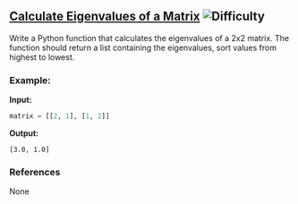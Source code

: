 ## [Calculate Eigenvalues of a Matrix](https://www.deep-ml.com/problems/6) ![Difficulty](https://img.shields.io/badge/-Medium-yellow)

Write a Python function that calculates the eigenvalues of a 2x2 matrix. The function should return a list containing the eigenvalues, sort values from highest to lowest.

### Example:

**Input:**

```python
matrix = [[2, 1], [1, 2]]
```


**Output:**

```[3.0, 1.0]```

### References
None